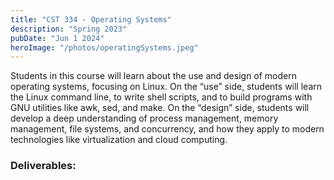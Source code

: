 ```yaml
---
title: "CST 334 - Operating Systems"
description: "Spring 2023"
pubDate: "Jun 1 2024"
heroImage: "/photos/operatingSystems.jpeg"
---
```


Students in this course will learn about the use and design of modern operating systems,
focusing on Linux. On the “use” side, students will learn the Linux command line, to write
shell scripts, and to build programs with GNU utilities like awk, sed, and make. On the “design”
side, students will develop a deep understanding of process management, memory management,
file systems, and concurrency, and how they apply to modern technologies like virtualization and
cloud computing.


<h3>Deliverables:</h3>


